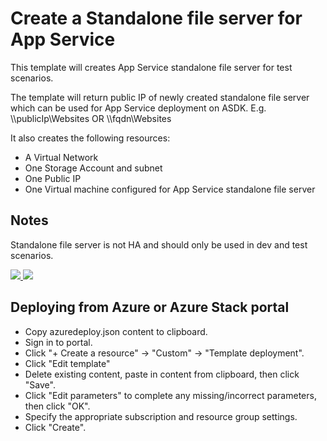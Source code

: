# Create a Standalone file server for App Service

This template will creates App Service standalone file server for test scenarios.

The template will return public IP of newly created standalone file server which can be used for App Service deployment on ASDK. E.g. \\\\publicIp\Websites OR \\\\fqdn\Websites

It also creates the following resources:
+   A Virtual Network
+   One Storage Account and subnet
+   One Public IP
+   One Virtual machine configured for App Service standalone file server

## Notes
Standalone file server is not HA and should only be used in dev and test scenarios.

<a href="https://portal.azure.com/#create/Microsoft.Template/uri/https%3A%2F%2Fraw.githubusercontent.com%2FAzure%2FAzureStack-QuickStart-Templates%2Fmaster%2Fappservice-fileserver-standalone%2Fazuredeploy.json" target="_blank">
    <img src="http://azuredeploy.net/deploybutton.png"/>
</a>
<a href="http://armviz.io/#/?load=https%3A%2F%2Fraw.githubusercontent.com%2FAzure%2FAzureStack-QuickStart-Templates%2Fmaster%2Fappservice-fileserver-standalone%2Fazuredeploy.json" target="_blank">
    <img src="http://armviz.io/visualizebutton.png"/>
</a>


## Deploying from Azure or Azure Stack portal

+   Copy azuredeploy.json content to clipboard.
+   Sign in to portal.
+   Click "+ Create a resource" -> "Custom" -> "Template deployment".
+   Click "Edit template"
+   Delete existing content, paste in content from clipboard, then click "Save".
+   Click "Edit parameters" to complete any missing/incorrect parameters, then click "OK".
+   Specify the appropriate subscription and resource group settings.
+   Click "Create".
